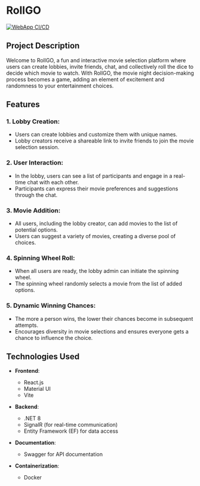 # RollGO
[![WebApp CI/CD](https://github.com/Coercivity/RollGO/actions/workflows/webapp-ci.yml/badge.svg?branch=main)](https://github.com/Coercivity/RollGO/actions/workflows/webapp-ci.yml)

## Project Description
Welcome to RollGO, a fun and interactive movie selection platform where users can create lobbies, invite friends, chat, and collectively roll the dice to decide which movie to watch. With RollGO, the movie night decision-making process becomes a game, adding an element of excitement and randomness to your entertainment choices.

## Features
### 1. Lobby Creation:

- Users can create lobbies and customize them with unique names.
- Lobby creators receive a shareable link to invite friends to join the movie selection session.
### 2. User Interaction:

- In the lobby, users can see a list of participants and engage in a real-time chat with each other.
- Participants can express their movie preferences and suggestions through the chat.
### 3. Movie Addition:

- All users, including the lobby creator, can add movies to the list of potential options.
- Users can suggest a variety of movies, creating a diverse pool of choices.
### 4. Spinning Wheel Roll:

- When all users are ready, the lobby admin can initiate the spinning wheel.
- The spinning wheel randomly selects a movie from the list of added options.
### 5. Dynamic Winning Chances:

- The more a person wins, the lower their chances become in subsequent attempts.
- Encourages diversity in movie selections and ensures everyone gets a chance to influence the choice.

## Technologies Used
- **Frontend**:

   - React.js
   - Material UI
   - Vite
- **Backend**:

    - .NET 8
    - SignalR (for real-time communication)
    - Entity Framework (EF) for data access
- **Documentation**:

    - Swagger for API documentation
- **Containerization**:

    - Docker
